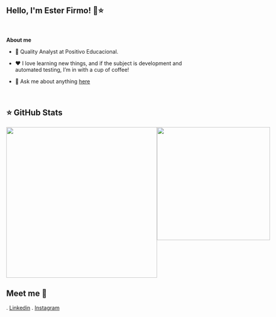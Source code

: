 ## Hello, I'm Ester Firmo! 👋⭐ 
  <!--  <p  align="center"><img  width="20%" height="20%" align="center" alt="Hello, I'm Beatriz C. Araújo!"  <img src="https://i.ibb.co/cv1VTQT/icon-github.png" alt="icon-github"
</p>-->

  

<br  />


**About me**

  

- 💼 Quality Analyst at Positivo Educacional.

  



  

- ❤️ I love learning new things, and if the subject is development and automated testing, I’m in with a cup of coffee!

  

- 💬 Ask me about anything [here](https://github.com/karen-firmo/Karen-Firmo)

   
<br  />  


## ⭐ GitHub Stats

<div style="display: flex; justify-content: space-around;">
    <img src="https://github-readme-stats.vercel.app/api?username=karen-firmo&show_icons=true&theme=radical&hide_title=true" width="400" />
    <img src="https://github-readme-stats.vercel.app/api/top-langs/?username=karen-firmo&show_icons=true&theme=merko&hide_title=true" width="300" />
</div>



















## Meet me 💬 
. [Linkedin](https://www.linkedin.com/in/ester-karen/)
. [Instagram](https://www.instagram.com/esterfirmo_/)
